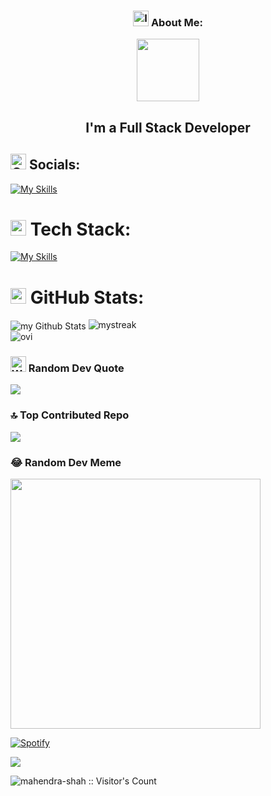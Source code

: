 <h3 align="center"><img src="https://raw.githubusercontent.com/Tarikul-Islam-Anik/Telegram-Animated-Emojis/main/Objects/Identification%20Card.webp" alt="Identification Card" width="25" height="25" /> About Me: </h3>
<p align="center">
        <img  src="https://64.media.tumblr.com/c93f16953341ab06acd12b493659bdee/tumblr_mr68hhmVE11r5ikx8o1_400.gif" width="100">
</p>
<h2 align="center">I'm a Full Stack Developer</h2>


## <img src="https://raw.githubusercontent.com/Tarikul-Islam-Anik/Animated-Fluent-Emojis/master/Emojis/Travel%20and%20places/Globe%20with%20Meridians.png" alt="Globe with Meridians" width="25" height="25" /> Socials:
[![My Skills](https://skillicons.dev/icons?i=linkedin&theme=dark)]([https://skillicons.dev](https://linkedin.com/in/shah-mahendra))

# <img src="https://raw.githubusercontent.com/Tarikul-Islam-Anik/Animated-Fluent-Emojis/master/Emojis/Smilies/Robot.png" alt="Robot" width="25" height="25" /> Tech Stack:
[![My Skills](https://skillicons.dev/icons?i=js,nodejs,html,css,react,ts,py,flask,aws,express,npm,bootstrap,nginx,dynamodb,nestjs,mysql,mongodb,postgres,postman,prisma,notion,redis,vite,selenium,linux,git,github,docker,&theme=dark)](https://skillicons.dev)

# <img src="https://raw.githubusercontent.com/Tarikul-Islam-Anik/Telegram-Animated-Emojis/main/Objects/Bar%20Chart.webp" alt="Bar Chart" width="25" height="25" /> GitHub Stats:
<img align="center" src="https://github-readme-stats.vercel.app/api?username=mahendra-shah&include_all_commits=true&count_private=true&show_icons=true&line_height=20&title_color=2B5BBD&icon_color=1124BB&text_color=A1A1A1&bg_color=0,000000,130F40" alt="my Github Stats"/>
<img src="https://github-readme-streak-stats.herokuapp.com/?user=mahendra-shah&theme=tokyonight" alt="mystreak"/><br/>
<img src="https://github-readme-stats.vercel.app/api/top-langs?username=mahendra-shah&show_icons=true&locale=en&layout=compact&theme=chartreuse-dark" alt="ovi" />

### <img src="https://raw.githubusercontent.com/Tarikul-Islam-Anik/Telegram-Animated-Emojis/main/People/Writing%20Hand.webp" alt="Writing Hand" width="25" height="25" /> Random Dev Quote
![](https://quotes-github-readme.vercel.app/api?type=horizontal&theme=radical)

### 🔝 Top Contributed Repo
![](https://github-contributor-stats.vercel.app/api?username=mahendra-shah&limit=5&theme=dark&combine_all_yearly_contributions=true)

### 😂 Random Dev Meme
<img src='https://randommeme-five.vercel.app/' style="height: 400px;"/> <br/>

[![Spotify](https://novatorem.bgstatic.vercel.app/api/spotify)](https://open.spotify.com/track/7MXVkk9YMctZqd1Srtv4MB?si=031a6980b0204e1a) <br/>

![](./profile-3d-contrib/profile-green-animate.svg) <br/>

<img src="https://profile-counter.glitch.me/{mahendra-shah}/count.svg" alt="mahendra-shah :: Visitor's Count" />
